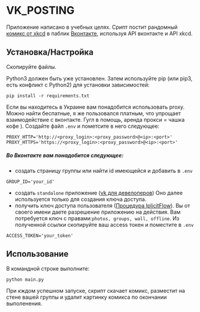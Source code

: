 # VK_POSTING
Приложение написано в учебных целях. Срипт постит рандомный [комикс от xkcd](https://xkcd.com/)
в паблик [Вконтакте](http://vk.ru), используя API вконтакте и API xkcd.

## Установка/Настройка
Скопируйте файлы.

Python3 должен быть уже установлен. Затем используйте pip (или pip3, есть конфликт с Python2) для установки 
зависимостей:  
```
pip install -r requirements.txt
```
Если вы находитесь в Украине вам понадобится использовать proxy. Можно найти беспатные, я же пользовался платным, 
что упрощает взаимодействие с вконтакте.
Гугл в помощь, аренда прокси = чашка кофе ). Создайте файл `.env` и пометсите в него следующее:
```
PROXY_HTTP='http://<proxy_login>:<proxy_password>@<ip>:<port>'
PROXY_HTTPS='https://<proxy_login>:<proxy_password>@<ip>:<port>'
```
##### Во Вконтакте вам понадобится следующее:

- создать страницу группы или найти id имеющейся и добавить в `.env`
```
GROUP_ID='your_id'
```
- создать `standalone` приложение ([vk для девелоперов](https://vk.com/dev))
Оно далее  используется только для создания ключа доступа.
- получить ключ доступа пользователя ([Процедура IplicitFlow](https://vk.com/dev/implicit_flow_user)). Вы от своего 
имени даете разрешение приложению на действия. Вам потребуется ключ с правами:`photos, groups, wall, offline`.
Из полученной ссылки скопируйте ваш access токен и поместите в `.env`
```
ACCESS_TOKEN='your_token'
```
## Использование
В командной строке выполните:
```
python main.py
```
При кждом успешном запуске, скрипт скачает комикс, разместит на стене вашей группы и удалит картинку комикса 
по окончании выполенения.

 


